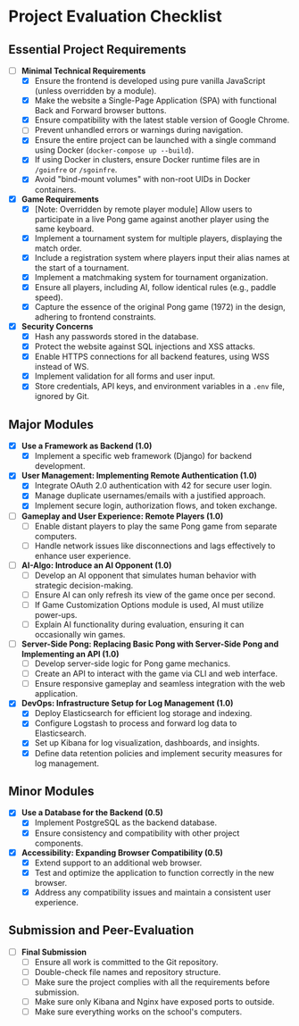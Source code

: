 
# Project Evaluation Checklist

## Essential Project Requirements

- [ ] **Minimal Technical Requirements**
  - [x] Ensure the frontend is developed using pure vanilla JavaScript (unless overridden by a module).
  - [x] Make the website a Single-Page Application (SPA) with functional Back and Forward browser buttons.
  - [x] Ensure compatibility with the latest stable version of Google Chrome.
  - [ ] Prevent unhandled errors or warnings during navigation.
  - [x] Ensure the entire project can be launched with a single command using Docker (`docker-compose up --build`).
  - [x] If using Docker in clusters, ensure Docker runtime files are in `/goinfre` or `/sgoinfre`.
  - [x] Avoid "bind-mount volumes" with non-root UIDs in Docker containers.

- [x] **Game Requirements**
  - [x] [Note: Overridden by remote player module] Allow users to participate in a live Pong game against another player using the same keyboard.
  - [x] Implement a tournament system for multiple players, displaying the match order.
  - [x] Include a registration system where players input their alias names at the start of a tournament.
  - [x] Implement a matchmaking system for tournament organization.
  - [x] Ensure all players, including AI, follow identical rules (e.g., paddle speed).
  - [x] Capture the essence of the original Pong game (1972) in the design, adhering to frontend constraints.

- [x] **Security Concerns**
  - [x] Hash any passwords stored in the database.
  - [x] Protect the website against SQL injections and XSS attacks.
  - [x] Enable HTTPS connections for all backend features, using WSS instead of WS.
  - [x] Implement validation for all forms and user input.
  - [x] Store credentials, API keys, and environment variables in a `.env` file, ignored by Git.

## Major Modules

- [x] **Use a Framework as Backend (1.0)**
  - [x] Implement a specific web framework (Django) for backend development.
  
- [x] **User Management: Implementing Remote Authentication (1.0)**
  - [x] Integrate OAuth 2.0 authentication with 42 for secure user login.
  - [x] Manage duplicate usernames/emails with a justified approach.
  - [x] Implement secure login, authorization flows, and token exchange.

- [ ] **Gameplay and User Experience: Remote Players (1.0)**
  - [ ] Enable distant players to play the same Pong game from separate computers.
  - [ ] Handle network issues like disconnections and lags effectively to enhance user experience.

- [ ] **AI-Algo: Introduce an AI Opponent (1.0)**
  - [ ] Develop an AI opponent that simulates human behavior with strategic decision-making.
  - [ ] Ensure AI can only refresh its view of the game once per second.
  - [ ] If Game Customization Options module is used, AI must utilize power-ups.
  - [ ] Explain AI functionality during evaluation, ensuring it can occasionally win games.

- [ ] **Server-Side Pong: Replacing Basic Pong with Server-Side Pong and Implementing an API (1.0)**
  - [ ] Develop server-side logic for Pong game mechanics.
  - [ ] Create an API to interact with the game via CLI and web interface.
  - [ ] Ensure responsive gameplay and seamless integration with the web application.

- [X] **DevOps: Infrastructure Setup for Log Management (1.0)**
  - [x] Deploy Elasticsearch for efficient log storage and indexing.
  - [x] Configure Logstash to process and forward log data to Elasticsearch.
  - [X] Set up Kibana for log visualization, dashboards, and insights.
  - [X] Define data retention policies and implement security measures for log management.

## Minor Modules

- [x] **Use a Database for the Backend (0.5)**
  - [x] Implement PostgreSQL as the backend database.
  - [x] Ensure consistency and compatibility with other project components.

- [x] **Accessibility: Expanding Browser Compatibility (0.5)**
  - [x] Extend support to an additional web browser.
  - [x] Test and optimize the application to function correctly in the new browser.
  - [x] Address any compatibility issues and maintain a consistent user experience.

## Submission and Peer-Evaluation

- [ ] **Final Submission**
  - [ ] Ensure all work is committed to the Git repository.
  - [ ] Double-check file names and repository structure.
  - [ ] Make sure the project complies with all the requirements before submission.
  - [ ] Make sure only Kibana and Nginx have exposed ports to outside.
  - [ ] Make sure everything works on the school's computers.
